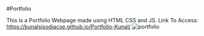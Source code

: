 #Portfolio

This is a Portfolio Webpage made using HTML CSS and JS.
Link To Access: https://kunalsisodiacse.github.io/Portfolio-Kunal/
![portfolio](https://github.com/kunalsisodiaCSE/Portfolio-Kunal/assets/71686673/b1cfe12d-8202-4779-a9db-f8100cb52c71)
